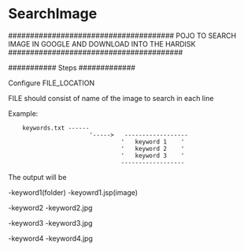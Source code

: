 SearchImage
===========

###################################### POJO TO SEARCH IMAGE IN GOOGLE AND DOWNLOAD INTO THE HARDISK ########################################


########### Steps #############


Configure FILE_LOCATION 

FILE should consist of name of the image to search in each line 

Example:   

		keywords.txt ------
						   '----->   ------------------
									'	keyword 1    '
									'	keyword 2	 '
									'	keyword 3	 '
									------------------



The output will be

  -keyword1(folder)
     	-keyowrd1.jsp(image)
  
   -keyword2
   		-keyword2.jpg
   
   -keyword3
   		-keyword3.jpg
  
   -keyword4
   		-keyword4.jpg
   		
   		